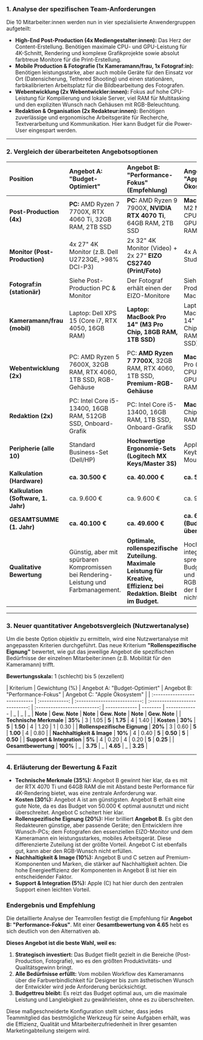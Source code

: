 ### **1. Analyse der spezifischen Team-Anforderungen**

Die 10 Mitarbeiter:innen werden nun in vier spezialisierte Anwendergruppen aufgeteilt:

-   **High-End Post-Production (4x Mediengestalter:innen):** Das Herz der Content-Erstellung. Benötigen maximale CPU- und GPU-Leistung für 4K-Schnitt, Rendering und komplexe Grafikprojekte sowie absolut farbtreue Monitore für die Print-Erstellung.
-   **Mobile Production & Fotografie (1x Kameramann/frau, 1x Fotograf:in):** Benötigen leistungsstarke, aber auch mobile Geräte für den Einsatz vor Ort (Datensicherung, Tethered Shooting) und einen stationären, farbkalibrierten Arbeitsplatz für die Bildbearbeitung des Fotografen.
-   **Webentwicklung (2x Webentwickler:innen):** Fokus auf hohe CPU-Leistung für Kompilierung und lokale Server, viel RAM für Multitasking und den expliziten Wunsch nach Gehäusen mit RGB-Beleuchtung.
-   **Redaktion & Organisation (2x Redakteur:innen):** Benötigen zuverlässige und ergonomische Arbeitsgeräte für Recherche, Textverarbeitung und Kommunikation. Hier kann Budget für die Power-User eingespart werden.

---

### **2. Vergleich der überarbeiteten Angebotsoptionen**

| Position                            | Angebot A: "Budget-Optimiert"                                                       | Angebot B: "Performance-Fokus" (Empfehlung)                                                                           | Angebot C: "Apple Ökosystem"                                                                            |
| :---------------------------------- | :---------------------------------------------------------------------------------- | :-------------------------------------------------------------------------------------------------------------------- | :------------------------------------------------------------------------------------------------------ |
| **Post-Production (4x)**            | **PC:** AMD Ryzen 7 7700X, RTX 4060 Ti, 32GB RAM, 2TB SSD                           | **PC:** AMD Ryzen 9 7900X, **NVIDIA RTX 4070 Ti**, 64GB RAM, 2TB SSD                                                  | **Mac Studio:** M2 Max (12c-CPU, 30c-GPU), 64GB RAM, 2TB SSD                                            |
| **Monitor (Post-Production)**       | 4x 27" 4K Monitor (z.B. Dell U2723QE, >98% DCI-P3)                                  | 2x 32" 4K Monitor (Video) + 2x 27" **EIZO CS2740 (Print/Foto)**                                                       | 4x Apple Studio Display                                                                                 |
| **Fotograf:in (stationär)**         | Siehe Post-Production PC & Monitor                                                  | Der Fotograf erhält einen der EIZO-Monitore                                                                           | Siehe Post-Production Mac & Monitor                                                                     |
| **Kameramann/frau (mobil)**         | Laptop: Dell XPS 15 (Core i7, RTX 4050, 16GB RAM)                                   | **Laptop: MacBook Pro 14" (M3 Pro Chip, 18GB RAM, 1TB SSD)**                                                          | Laptop: MacBook Pro 14" (M3 Pro Chip, 18GB RAM, 1TB SSD)                                                |
| **Webentwicklung (2x)**             | PC: AMD Ryzen 5 7600X, 32GB RAM, RTX 4060, 1TB SSD, RGB-Gehäuse                     | PC: **AMD Ryzen 7 7700X**, 32GB RAM, RTX 4060, 1TB SSD, **Premium-RGB-Gehäuse**                                       | **Mac mini:** M2 Pro (10c-CPU, 16c-GPU), 32GB RAM, 1TB SSD                                              |
| **Redaktion (2x)**                  | PC: Intel Core i5-13400, 16GB RAM, 512GB SSD, Onboard-Grafik                        | PC: Intel Core i5-13400, 16GB RAM, 1TB SSD, Onboard-Grafik                                                            | **Mac mini:** M2 Chip, 16GB RAM, 512GB SSD                                                              |
| **Peripherie (alle 10)**            | Standard Business-Set (Dell/HP)                                                     | **Hochwertige Ergonomie-Sets (Logitech MX Keys/Master 3S)**                                                           | Apple Magic Keyboard & Mouse                                                                            |
| **Kalkulation (Hardware)**          | **ca. 30.500 €**                                                                    | **ca. 40.000 €**                                                                                                      | **ca. 52.000 €**                                                                                        |
| **Kalkulation (Software, 1. Jahr)** | ca. 9.600 €                                                                         | ca. 9.600 €                                                                                                           | ca. 9.600 €                                                                                             |
| **GESAMTSUMME (1. Jahr)**           | **ca. 40.100 €**                                                                    | **ca. 49.600 €**                                                                                                      | **ca. 61.600 € (Budget stark überschritten)**                                                           |
| **Qualitative Bewertung**           | Günstig, aber mit spürbaren Kompromissen bei Rendering-Leistung und Farbmanagement. | **Optimale, rollenspezifische Zuteilung. Maximale Leistung für Kreative, Effizienz bei Redaktion. Bleibt im Budget.** | Hochwertig & integriert, aber sprengt den Budgetrahmen und erfüllt den RGB-Wunsch der Entwickler nicht. |

---

### **3. Neuer quantitativer Angebotsvergleich (Nutzwertanalyse)**

Um die beste Option objektiv zu ermitteln, wird eine Nutzwertanalyse mit angepassten Kriterien durchgeführt. Das neue Kriterium **"Rollenspezifische Eignung"** bewertet, wie gut das jeweilige Angebot die spezifischen Bedürfnisse der einzelnen Mitarbeiter:innen (z.B. Mobilität für den Kameramann) trifft.

**Bewertungsskala:** 1 (schlecht) bis 5 (exzellent)

| Kriterium | Gewichtung (%) | Angebot A: "Budget-Optimiert" | Angebot B: "Performance-Fokus" | Angebot C: "Apple Ökosystem" |
| :---------------------------- | :------------: | :---------------------------: | :----------------------------: | :--------------------------: | ------------- | -------- | ------------- | \_
| \_ | \_ | **Note** | **Gew. Note** | **Note** | **Gew. Note** | **Note** | **Gew. Note** |
| **Technische Merkmale** | **35%** | 3 | 1.05 | **5** | **1.75** | 4 | 1.40 |
| **Kosten** | **30%** | **5** | **1.50** | 4 | 1.20 | 1 | 0.30 |
| **Rollenspezifische Eignung** | **20%** | 3 | 0.60 | **5** | **1.00** | 4 | 0.80 |
| **Nachhaltigkeit & Image** | **10%** | 4 | 0.40 | **5** | **0.50** | **5** | **0.50** |
| **Support & Integration** | **5%** | 4 | 0.20 | 4 | 0.20 | **5** | **0.25** |
| **Gesamtbewertung** | **100%** | \_ | **3.75** | \_ | **4.65** | \_ | **3.25** |

---

### **4. Erläuterung der Bewertung & Fazit**

-   **Technische Merkmale (35%):** Angebot B gewinnt hier klar, da es mit der RTX 4070 Ti und 64GB RAM die mit Abstand beste Performance für 4K-Rendering bietet, was eine zentrale Anforderung war.
-   **Kosten (30%):** Angebot A ist am günstigsten. Angebot B erhält eine gute Note, da es das Budget von 50.000 € optimal ausnutzt und nicht überschreitet. Angebot C scheitert hier klar.
-   **Rollenspezifische Eignung (20%):** Hier brilliert **Angebot B**. Es gibt den Redakteuren günstige, aber passende Geräte; den Entwicklern ihre Wunsch-PCs; dem Fotografen den essenziellen EIZO-Monitor und dem Kameramann ein leistungsstarkes, mobiles Arbeitsgerät. Diese differenzierte Zuteilung ist der größte Vorteil. Angebot C ist ebenfalls gut, kann aber den RGB-Wunsch nicht erfüllen.
-   **Nachhaltigkeit & Image (10%):** Angebot B und C setzen auf Premium-Komponenten und Marken, die stärker auf Nachhaltigkeit achten. Die hohe Energieeffizienz der Komponenten in Angebot B ist hier ein entscheidender Faktor.
-   **Support & Integration (5%):** Apple (C) hat hier durch den zentralen Support einen leichten Vorteil.

### **Endergebnis und Empfehlung**

Die detaillierte Analyse der Teamrollen festigt die Empfehlung für **Angebot B: "Performance-Fokus"**. Mit einer **Gesamtbewertung von 4.65** hebt es sich deutlich von den Alternativen ab.

**Dieses Angebot ist die beste Wahl, weil es:**

1.  **Strategisch investiert:** Das Budget fließt gezielt in die Bereiche (Post-Production, Fotografie), wo es den größten Produktivitäts- und Qualitätsgewinn bringt.
2.  **Alle Bedürfnisse erfüllt:** Vom mobilen Workflow des Kameramanns über die Farbverbindlichkeit für Designer bis zum ästhetischen Wunsch der Entwickler wird jede Anforderung berücksichtigt.
3.  **Budgettreu bleibt:** Es reizt das Budget optimal aus, um die maximale Leistung und Langlebigkeit zu gewährleisten, ohne es zu überschreiten.

Diese maßgeschneiderte Konfiguration stellt sicher, dass jedes Teammitglied das bestmögliche Werkzeug für seine Aufgaben erhält, was die Effizienz, Qualität und Mitarbeiterzufriedenheit in Ihrer gesamten Marketingabteilung steigern wird.
